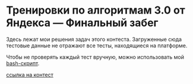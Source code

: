 # Тренировки по алгоритмам 3.0 от Яндекса — Финальный забег

Здесь лежат мои решения задач этого контеста. Загруженные сюда тестовые данные не отражают все тесты, находящиеся на платформе.

Чтобы не проверять каждый тест вручную, можно использовать мой [bash-скрипт](https://github.com/ypypy28/contest.test_runner).

[ссылка на контест](https://contest.yandex.ru/contest/46304/enter/)
